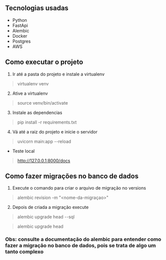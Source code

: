## Tecnologias usadas

* Python
* FastApi
* Alembic
* Docker
* Postgres
* AWS

## Como executar o projeto
1. Ir até a pasta do projeto e instale a virtualenv

> virtualenv venv

2. Ative a virtualenv

> source venv/bin/activate

3. Instale as dependencias

> pip install -r requirements.txt

4. Vá até a raiz do projeto e inicie o servidor

>  uvicorn main:app --reload

* Teste local

> http://127.0.0.1:8000/docs

## Como fazer migrações no banco de dados

1. Execute o comando para criar o arquivo de migração no versions

> alembic revision -m "<nome-da-migraçao>"

2. Depois de criada a migração execute

> alembic upgrade head --sql

> alembic upgrade head

### Obs: consulte a documentação do alembic para entender como fazer a migração no banco de dados, pois se trata de algo um tanto complexo